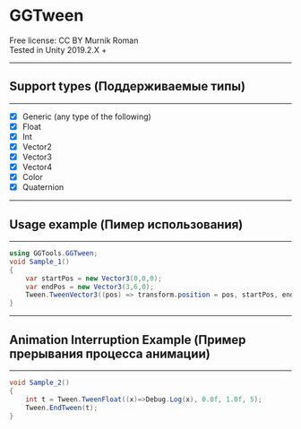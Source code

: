 # GGTween

Free license: CC BY Murnik Roman    
Tested in Unity 2019.2.X +

____
 ## Support types (Поддерживаемые типы)    
____
- [X] Generic (any type of the following)
- [X] Float
- [X] Int
- [X] Vector2
- [X] Vector3
- [X] Vector4
- [X] Color
- [X] Quaternion

____  
 ## Usage example (Пимер использования)
____   
```C#	
using GGTools.GGTween;
void Sample_1()
{
	var startPos = new Vector3(0,0,0);
	var endPos = new Vector3(3,6,0);
	Tween.TweenVector3((pos) => transform.position = pos, startPos, endPos, 1);
}

```
____   
 ## Animation Interruption Example (Пример прерывания процесса анимации)
____  
```C#  
void Sample_2()
{
	int t = Tween.TweenFloat((x)=>Debug.Log(x), 0.0f, 1.0f, 5);
	Tween.EndTween(t);
}
```

